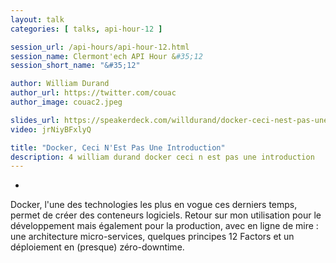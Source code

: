 ```yaml
---
layout: talk
categories: [ talks, api-hour-12 ]

session_url: /api-hours/api-hour-12.html
session_name: Clermont'ech API Hour &#35;12
session_short_name: "&#35;12"

author: William Durand
author_url: https://twitter.com/couac
author_image: couac2.jpeg

slides_url: https://speakerdeck.com/willdurand/docker-ceci-nest-pas-une-introduction-apihour-number-12
video: jrNiyBFxlyQ

title: "Docker, Ceci N'Est Pas Une Introduction"
description: 4 william durand docker ceci n est pas une introduction
---
```

-

Docker, l'une des technologies les plus en vogue ces derniers temps, permet de
créer des conteneurs logiciels. Retour sur mon utilisation pour le développement
mais également pour la production, avec en ligne de mire : une architecture
micro-services, quelques principes 12 Factors et un déploiement en (presque)
zéro-downtime.
